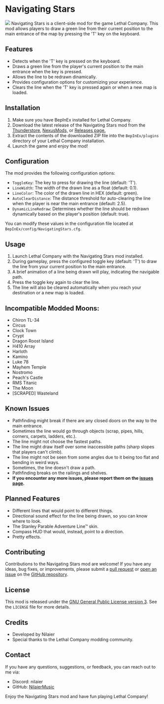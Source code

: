 # Navigating Stars
![](https://i.imgur.com/AxeJT4T.png)
Navigating Stars is a client-side mod for the game Lethal Company. This mod allows players to draw a green line from their current position to the main entrance of the map by pressing the 'T' key on the keyboard.

## Features

- Detects when the 'T' key is pressed on the keyboard.
- Draws a green line from the player's current position to the main entrance when the key is pressed.
- Allows the line to be redrawn dinamically.
- Provides configuration options for customizing your experience.
- Clears the line when the 'T' key is pressed again or when a new map is loaded.

## Installation

1. Make sure you have BepInEx installed for Lethal Company.
2. Download the latest release of the Navigating Stars mod from the [Thunderstore,](https://thunderstore.io/c/lethal-company/p/Nilaier/NavigatingStars/) [NexusMods,](https://www.nexusmods.com/lethalcompany/mods/199) or [Releases page.](https://github.com/NilaierMusic/NavigatingStars/releases)
3. Extract the contents of the downloaded ZIP file into the `BepInEx/plugins` directory of your Lethal Company installation.
4. Launch the game and enjoy the mod!

## Configuration

The mod provides the following configuration options:

- `ToggleKey`: The key to press for drawing the line (default: 'T').
- `LineWidth`: The width of the drawn line as a float (default: 0.1).
- `LineColor`: The color of the drawn line in HEX (default: green).
- `AutoClearDistance`: The distance threshold for auto-clearing the line when the player is near the main entrance (default: 2.5).
- `DynamicLineRedraw`: Determines whether the line should be redrawn dynamically based on the player's position (default: true).

You can modify these values in the configuration file located at `BepInEx/config/NavigatingStars.cfg`.

## Usage

1. Launch Lethal Company with the Navigating Stars mod installed.
2. During gameplay, press the configured toggle key (default: 'T') to draw the line from your current position to the main entrance.
3. A brief animation of a line being drawn will play, indicating the navigable path.
4. Press the toggle key again to clear the line.
5. The line will also be cleared automatically when you reach your destination or a new map is loaded.

## Incompatible Modded Moons:
- Chiron TL-34
- Circus
- Clock Town
- Crypt
- Dragon Roost Island
- H410 Array
- Harloth
- Kamino
- Luke 78
- Mayhem Temple
- Nostromo
- Peach's Castle
- RMS Titanic
- The Moon
- [SCRAPED] Wasteland

## Known Issues

- Pathfinding might break if there are any closed doors on the way to the main entrance.
- Sometimes the line would go through objects (scrap, pipes, hills, corners, carpets, ladders, etc.).
- The line might not choose the fastest paths.
- The line might draw itself over some inaccessible paths (sharp slopes that players can't climb).
- The line might not be seen from some angles due to it being too flat and bending in weird ways.
- Sometimes, the line doesn't draw a path.
- Pathfinding breaks on the railings and shelves.
- **If you encounter any more issues, please report them on the [issues page](https://github.com/NilaierMusic/NavigatingStars/issues).**

## Planned Features

- Different lines that would point to different things.
- Directional sound effect for the line being drawn, so you can know where to look.
- The Stanley Parable Adventure Line™ skin.
- Compass HUD that would, instead, point to a direction.
- Pretty effects.

## Contributing

Contributions to the Navigating Stars mod are welcome! If you have any ideas, bug fixes, or improvements, please submit a [pull request](https://github.com/NilaierMusic/NavigatingStars/pulls) or [open an issue](https://github.com/NilaierMusic/NavigatingStars/issues) on the [GitHub repository](https://github.com/NilaierMusic/NavigatingStars).

## License

This mod is released under the [GNU General Public License version 3](https://opensource.org/license/gpl-3-0). See the `LICENSE` file for more details.

## Credits

- Developed by Nilaier
- Special thanks to the Lethal Company modding community.

## Contact

If you have any questions, suggestions, or feedback, you can reach out to me via:

- Discord: nilaier
- GitHub: [NilaierMusic](https://github.com/NilaierMusic)

Enjoy the Navigating Stars mod and have fun playing Lethal Company!